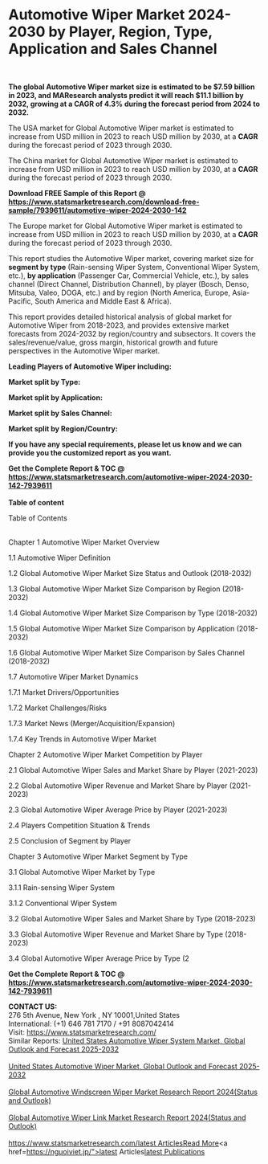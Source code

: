 <h1>Automotive Wiper Market 2024-2030 by Player, Region, Type, Application and Sales Channel</h1><br/><p><strong>The global Automotive Wiper market size is estimated to be $7.59 billion in 2023, and MAResearch analysts predict it will reach $11.1 billion by 2032, growing at a <strong>CAGR</strong> of 4.3% during the forecast period from 2024 to 2032.</strong></p><p>The USA market for Global Automotive Wiper market is estimated to increase from USD million in 2023 to reach USD million by 2030, at a <strong>CAGR</strong> during the forecast period of 2023 through 2030.</p><p>The China market for Global Automotive Wiper market is estimated to increase from USD million in 2023 to reach USD million by 2030, at a <strong>CAGR</strong> during the forecast period of 2023 through 2030.</p><p><strong>Download FREE Sample of this Report @ <a href="https://www.statsmarketresearch.com/download-free-sample/7939611/automotive-wiper-2024-2030-142">https://www.statsmarketresearch.com/download-free-sample/7939611/automotive-wiper-2024-2030-142</a></strong></p><p>The Europe market for Global Automotive Wiper market is estimated to increase from USD million in 2023 to reach USD million by 2030, at a <strong>CAGR</strong> during the forecast period of 2023 through 2030.</p><p>This report studies the Automotive Wiper market, covering market size for <strong>segment by type</strong> (Rain-sensing Wiper System, Conventional Wiper System, etc.), <strong>by application</strong> (Passenger Car, Commercial Vehicle, etc.), by sales channel (Direct Channel, Distribution Channel), by player (Bosch, Denso, Mitsuba, Valeo, DOGA, etc.) and by region (North America, Europe, Asia-Pacific, South America and Middle East & Africa).</p><p>This report provides detailed historical analysis of global market for Automotive Wiper from 2018-2023, and provides extensive market forecasts from 2024-2032 by region/country and subsectors. It covers the sales/revenue/value, gross margin, historical growth and future perspectives in the Automotive Wiper market.</p><p><strong>Leading Players of Automotive Wiper including:</strong></p><p><strong>Market split by Type:</strong></p><p><strong>Market split <strong>by Application</strong>:</strong></p><p><strong>Market split by Sales Channel:</strong></p><p><strong>Market split by Region/Country:</strong></p><p><strong>If you have any special requirements, please let us know and we can provide you the customized report as you want.</strong></p><div><b>Get the Complete Report & TOC @ <a href="https://www.statsmarketresearch.com/automotive-wiper-2024-2030-142-7939611">https://www.statsmarketresearch.com/automotive-wiper-2024-2030-142-7939611</a></b></div><br><b>Table of content</b><p>Table of Contents<br />
 
 <br />
 
 Chapter 1 Automotive Wiper Market Overview<br />
 
  1.1 Automotive Wiper Definition<br />
 
  1.2 Global Automotive Wiper Market Size Status and Outlook (2018-2032)<br />
 
  1.3 Global Automotive Wiper Market Size Comparison by Region (2018-2032)<br />
 
  1.4 Global Automotive Wiper Market Size Comparison by Type (2018-2032)<br />
 
  1.5 Global Automotive Wiper Market Size Comparison by Application (2018-2032)<br />
 
  1.6 Global Automotive Wiper Market Size Comparison by Sales Channel (2018-2032)<br />
 
  1.7 Automotive Wiper Market Dynamics<br />
 
  1.7.1 Market Drivers/Opportunities<br />
 
  1.7.2 Market Challenges/Risks<br />
 
  1.7.3 Market News (Merger/Acquisition/Expansion)<br />
 
  1.7.4 Key Trends in Automotive Wiper Market<br />
 
 Chapter 2 Automotive Wiper Market Competition by Player<br />
 
  2.1 Global Automotive Wiper Sales and Market Share by Player (2021-2023)<br />
 
  2.2 Global Automotive Wiper Revenue and Market Share by Player (2021-2023)<br />
 
  2.3 Global Automotive Wiper Average Price by Player (2021-2023)<br />
 
  2.4 Players Competition Situation & Trends<br />
 
  2.5 Conclusion of Segment by Player<br />
 
 Chapter 3 Automotive Wiper Market Segment by Type<br />
 
  3.1 Global Automotive Wiper Market by Type<br />
 
  3.1.1 Rain-sensing Wiper System<br />
 
  3.1.2 Conventional Wiper System<br />
 
  3.2 Global Automotive Wiper Sales and Market Share by Type (2018-2023)<br />
 
  3.3 Global Automotive Wiper Revenue and Market Share by Type (2018-2023)<br />
 
  3.4 Global Automotive Wiper Average Price by Type (2<br><div><b>Get the Complete Report & TOC @ <a href="https://www.statsmarketresearch.com/automotive-wiper-2024-2030-142-7939611">https://www.statsmarketresearch.com/automotive-wiper-2024-2030-142-7939611</a></b></div></p> <b>CONTACT US:</b><br>276 5th Avenue, New York , NY 10001,United States<br>International: (+1) 646 781 7170 / +91 8087042414<br>Visit: <a href="https://www.statsmarketresearch.com/">https://www.statsmarketresearch.com/</a><br>Similar Reports: <a href="https://www.statsmarketresearch.com/automotive-wiper-2024-2030-142-7939611">United States Automotive Wiper System Market, Global Outlook and Forecast 2025-2032</a><br/><br/><a href="https://www.statsmarketresearch.com/automotive-wiper-2024-2030-142-7939611">United States Automotive Wiper Market, Global Outlook and Forecast 2025-2032</a><br/><br/><a href="https://www.statsmarketresearch.com/automotive-wiper-2024-2030-142-7939611">Global Automotive Windscreen Wiper Market Research Report 2024(Status and Outlook)</a><br/><br/><a href="https://www.statsmarketresearch.com/automotive-wiper-2024-2030-142-7939611">Global Automotive Wiper Link Market Research Report 2024(Status and Outlook)</a><br/><br/><a href="https://gyeongbokgung.com">https://www.statsmarketresearch.com/</a><a href="https://hallyeomaritime.com">latest Articles</a><a href="https://jingwansa.com">Read More</a><a href=https://nguoiviet.jp/">latest Articles</a><a href="https://www.intelmarketresearch.com/">latest Publications</a>